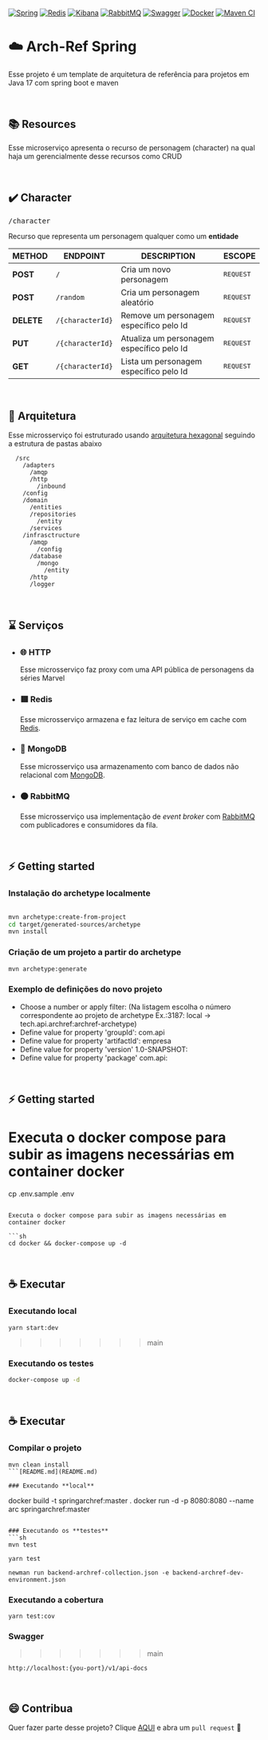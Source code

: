<br/>

[![Spring](https://img.shields.io/badge/-Spring-%236DB33F?logo=Spring&logoColor=%23FFF)](https://spring.io/)
[![Redis](https://img.shields.io/badge/-Redis-%23DC382D?logo=Redis&logoColor=%23FFF)](https://redis.io/)
[![Kibana](https://img.shields.io/badge/-MongoDB-%2347A248?logo=MongoDB&logoColor=%23FFF)](https://www.elastic.co/pt/)
[![RabbitMQ](https://img.shields.io/badge/-RabbitMQ-%23FF6600?logo=RabbitMQ&logoColor=%23FFF)](https://www.rabbitmq.com/)
[![Swagger](https://img.shields.io/badge/-Swagger-%2385EA2D?logo=Swagger&logoColor=%23000)](https://swagger.io/)
[![Docker](https://img.shields.io/badge/-Docker-%232496ED?logo=Docker&logoColor=%23FFF)](https://swagger.io/)
[![Maven CI](https://github.com/caioantoniodev/spring-archref/actions/workflows/github_ci.yml/badge.svg?branch=main)](https://github.com/caioantoniodev/spring-archref/actions/workflows/github_ci.yml)
<br/>

# ☁️ Arch-Ref Spring

Esse projeto é um template de arquitetura de referência para projetos em Java 17 com spring boot e maven

<br/>

## 📚 Resources

Esse microserviço apresenta o recurso de personagem (character) na qual haja um gerencialmente desse recursos como CRUD

<br/>

## ✔️ Character

<kbd>/character</kbd>

Recurso que representa um personagem qualquer como um **entidade**

| METHOD     | ENDPOINT         | DESCRIPTION                               | ESCOPE             |
|------------|------------------|-------------------------------------------|--------------------|
| **POST**   | `/`              | Cria um novo personagem                   | <kbd>REQUEST</kbd> |
| **POST**   | `/random`        | Cria um personagem aleatório              | <kbd>REQUEST</kbd> |
| **DELETE** | `/{characterId}` | Remove um personagem específico pelo Id   | <kbd>REQUEST</kbd> |
| **PUT**    | `/{characterId}` | Atualiza um personagem específico pelo Id | <kbd>REQUEST</kbd> |
| **GET**    | `/{characterId}` | Lista um personagem específico pelo Id    | <kbd>REQUEST</kbd> |

<br/> 

## 📐 Arquitetura

Esse microsserviço foi estruturado
usando [arquitetura hexagonal](https://en.wikipedia.org/wiki/Hexagonal_architecture_(software)#:~:text=The%20hexagonal%20architecture%2C%20or%20ports,means%20of%20ports%20and%20adapters.)
seguindo a estrutura de pastas abaixo

```
  /src
    /adapters
      /amqp
      /http
        /inbound
    /config
    /domain
      /entities
      /repositories	
        /entity
      /services
    /infrasctructure
      /amqp
        /config
      /database
        /mongo
          /entity
      /http
      /logger
```

<br/>

## ⌛️ Serviços

- ### 🌐 **HTTP**
  Esse microsserviço faz proxy com uma API pública de personagens da séries Marvel

- ### 🟥 **Redis**
  Esse microsserviço armazena e faz leitura de serviço em cache com [Redis](https://redis.io/).

- ### 🍃 **MongoDB**
  Esse microsserviço usa armazenamento com banco de dados não relacional com [MongoDB](https://www.mongodb.com/).

- ### 🟠 **RabbitMQ**
  Esse microsserviço usa implementação de *event broker* com [RabbitMQ](https://www.rabbitmq.com/) com publicadores e
  consumidores da fila.

<br/>

## ⚡ Getting started

### Instalação do archetype localmente

```sh

mvn archetype:create-from-project
cd target/generated-sources/archetype
mvn install
```

### Criação de um projeto a partir do archetype

```sh
mvn archetype:generate
```

### Exemplo de definições do novo projeto

* Choose a number or apply filter: (Na listagem escolha o número correspondente ao projeto de archetype Ex.:3187:
  local -> tech.api.archref:archref-archetype)
* Define value for property 'groupId': com.api
* Define value for property 'artifactId': empresa
* Define value for property 'version' 1.0-SNAPSHOT:
* Define value for property 'package' com.api:

<br/>

## ⚡ Getting started

Executa o docker compose para subir as imagens necessárias em container docker
=======
cp .env.sample .env

```

Executa o docker compose para subir as imagens necessárias em container docker

```sh
cd docker && docker-compose up -d
```

<br/>

## ☕ Executar

### Executando **local**

```
yarn start:dev
```

> > > > > > > main

### Executando os **testes**

```sh
docker-compose up -d
```

<br/>

## ☕ Executar

### Compilar o projeto

```
mvn clean install
```[README.md](README.md)

### Executando **local**
```

docker build -t springarchref:master .
docker run -d -p 8080:8080 --name arc springarchref:master

```

### Executando os **testes**
```sh
mvn test

yarn test

newman run backend-archref-collection.json -e backend-archref-dev-environment.json
```

### Executando a **cobertura**

```
yarn test:cov
```

### **Swagger**

> > > > > > > main

```
http://localhost:{you-port}/v1/api-docs
```

<br/>

## 😄 Contribua

Quer fazer parte desse projeto? Clique [AQUI](https://bitbucket.org/sensedia/archref-java/pull-requests/) e abra
um `pull request` 🧩
<br/>
